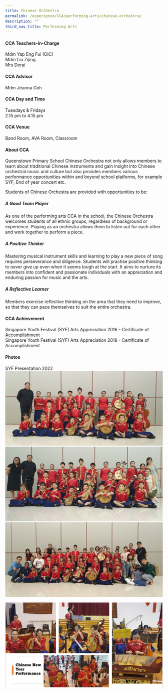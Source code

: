 ```yaml
---
title: Chinese Orchestra
permalink: /experience/CCA/performing-arts/chinese-orchestra/
description: ""
third_nav_title: Performing Arts
---
```

#### **CCA Teachers-in-Charge**
Mdm Yap Eng Fui (OIC)<br>
Mdm Liu Zijing<br>
Mrs Dorai

#### **CCA Advisor**
Mdm Jeanna Goh

#### **CCA Day and Time**
Tuesdays &amp; Fridays<br>
2.15 pm to 4.15 pm

#### **CCA Venue**
Band Room, AVA Room, Classroom

#### **About CCA**
Queenstown Primary School Chinese Orchestra not only allows members to learn about traditional Chinese instruments and gain insight into Chinese orchestral music and culture but also provides members various performance opportunities within and beyond school platforms, for example SYF, End of year concert etc.

Students of Chinese Orchestra are provided with opportunities to be:

##### **A Good Team Player**
As one of the performing arts CCA in the school, the Chinese Orchestra welcomes students of all ethnic groups, regardless of background or experience. Playing as an orchestra allows them to listen out for each other and work together to perform a piece.

##### **A Positive Thinker**
Mastering musical instrument skills and learning to play a new piece of song requires perseverance and diligence. Students will practise positive thinking to never give up even when it seems tough at the start. It aims to nurture its members into confident and passionate individuals with an appreciation and enduring passion for music and the arts.
	
##### **A Reflective Learner**
Members exercise reflective thinking on the area that they need to improve, so that they can pace themselves to suit the entire orchestra.

#### **CCA Achievement**
Singapore Youth Festival (SYF) Arts Appreciation 2016 - Certificate of Accomplishment<br>
Singapore Youth Festival (SYF) Arts Appreciation 2018 - Certificate of Accomplishment

#### **Photos**

SYF Presentation 2022
![](/images/CCA%20CO/syf2022-a.jpg)
![](/images/CCA%20CO/syf2022-b.jpg)
![](/images/CCA%20CO/syf2022-c.jpg)

![](/images/CCA%20CO/cny2023.png)